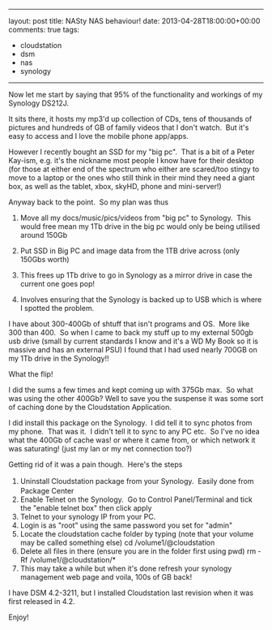 ---
layout: post
title: NASty NAS behaviour!
date: 2013-04-28T18:00:00+00:00
comments: true
tags:
- cloudstation
- dsm
- nas
- synology
- ---
Now let me start by saying that 95% of the functionality and workings of my Synology DS212J.

It sits there, it hosts my mp3'd up collection of CDs, tens of thousands of pictures and hundreds of GB of family videos that I don't watch.  But it's easy to access and I love the mobile phone app/apps.

However I recently bought an SSD for my "big pc".  That is a bit of a Peter Kay-ism, e.g. it's the nickname most people I know have for their desktop (for those at either end of the spectrum who either are scared/too stingy to move to a laptop or the ones who still think in their mind they need a giant box, as well as the tablet, xbox, skyHD, phone and mini-server!)

Anyway back to the point.  So my plan was thus

1. Move all my docs/music/pics/videos from "big pc" to Synology.  This would free mean my 1Tb drive in the big pc would only be being utilised around 150Gb

2. Put SSD in Big PC and image data from the 1TB drive across (only 150Gbs worth)

3. This frees up 1Tb drive to go in Synology as a mirror drive in case the current one goes pop!

4. Involves ensuring that the Synology is backed up to USB which is where I spotted the problem.

I have about 300-400Gb of shtuff that isn't programs and OS.  More like 300 than 400.  So when I came to back my stuff up to my external 500gb usb drive (small by current standards I know and it's a WD My Book so it is massive and has an external PSU) I found that I had used nearly 700GB on my 1Tb drive in the Synology!!

What the flip!

I did the sums a few times and kept coming up with 375Gb max.  So what was using the other 400Gb?
Well to save you the suspense it was some sort of caching done by the Cloudstation Application.

I did install this package on the Synology.  I did tell it to sync photos from my phone.  That was it.  I didn't tell it to sync to any PC etc.  So I've no idea what the 400Gb of cache was! or where it came from, or which network it was saturating! (just my lan or my net connection too?)

Getting rid of it was a pain though.  Here's the steps
<ol>
	<li><span style="line-height:1.5;">Uninstall Cloudstation package from your Synology.  Easily done from Package Center</span></li>
	<li>Enable Telnet on the Synology.  Go to Control Panel/Terminal and tick the "enable telnet box" then click apply</li>
	<li>Telnet to your synology IP from your PC.</li>
	<li>Login is as "root" using the same password you set for "admin"</li>
	<li>Locate the cloudstation cache folder by typing (note that your volume may be called something else)
cd /volume1/@cloudstation</li>
	<li>Delete all files in there (ensure you are in the folder first using pwd)
rm -Rf /volume1/@cloudstation/*</li>
	<li>This may take a while but when it's done refresh your synology management web page and voila, 100s of GB back!</li>
</ol>
I have DSM 4.2-3211, but I installed Cloudstation last revision when it was first released in 4.2.

Enjoy!
